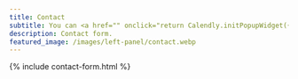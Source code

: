 ```yaml
---
title: Contact
subtitle: You can <a href="" onclick="return Calendly.initPopupWidget({url:'https://calendly.com/joaorosa/intake'}),!1">schedule an intake meeting (by click on this text)</a>, or leave a message. 
description: Contact form.
featured_image: /images/left-panel/contact.webp
---
```


<link href="https://assets.calendly.com/assets/external/widget.css" rel="stylesheet">
<script type="text/javascript" src="https://assets.calendly.com/assets/external/widget.js" async=""></script>

{% include contact-form.html %}